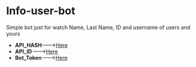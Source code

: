 # Info-user-bot
Simple bot just for watch Name, Last Name, ID and username of users and yours

- **API_HASH**--->[Here](https://my.telegram.org)
- **API_ID**--->[Here](https://my.telegram.org)
- **Bot_Token**--->[Here](https://t.me/Botfather)
